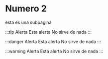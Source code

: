 # Numero 2

esta es una subpagina

:::tip Alerta
Esta alerta No sirve de nada
:::

:::danger Alerta
Esta alerta No sirve de nada
:::

:::warning Alerta
Esta alerta No sirve de nada
:::
